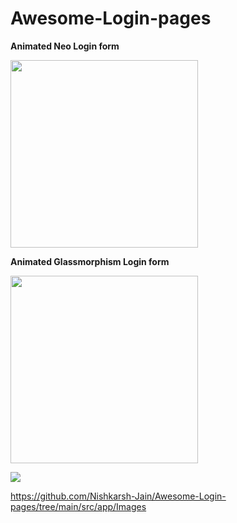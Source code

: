 # Awesome-Login-pages

**Animated Neo Login form**

<img src="https://user-images.githubusercontent.com/94288727/209667881-a3945552-0042-449d-a566-c797517fbd16.png" style=" width:300px ; height:300px">


**Animated Glassmorphism Login form** 

<img src="Awesome-Login-pages/tree/main/src/app/Images/Glassmorphism.png" style=" width:300px ; height:300px">

![](https://github.com/Nishkarsh-Jain/Awesome-Login-pages/tree/main/src/app/Images/Glassmorphism.png)


https://github.com/Nishkarsh-Jain/Awesome-Login-pages/tree/main/src/app/Images
